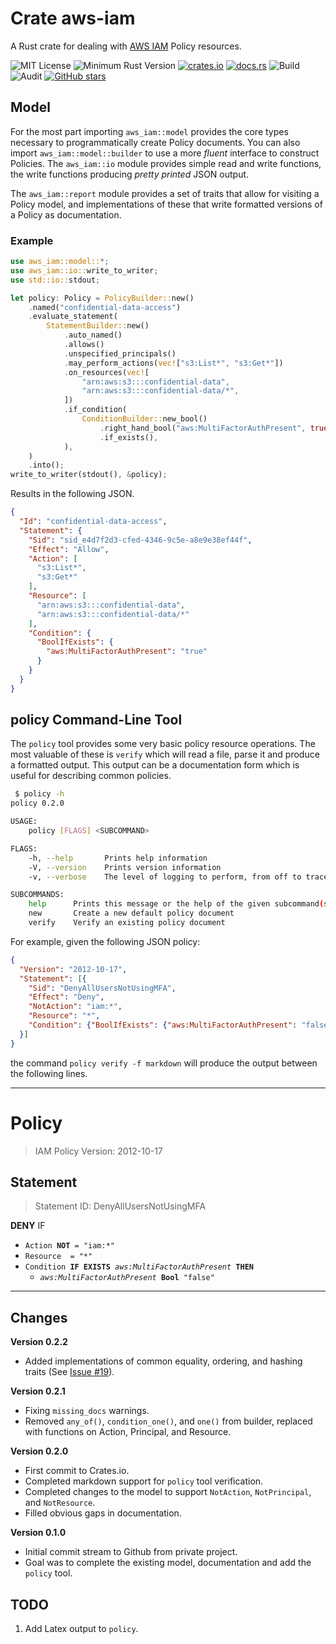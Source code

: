 # Crate aws-iam

A Rust crate for dealing with [AWS IAM](https://docs.aws.amazon.com/IAM/latest/UserGuide/introduction.html) 
Policy resources.

![MIT License](https://img.shields.io/badge/license-mit-118811.svg)
![Minimum Rust Version](https://img.shields.io/badge/Min%20Rust-1.40-green.svg)
[![crates.io](https://img.shields.io/crates/v/aws-iam.svg)](https://crates.io/crates/aws-iam)
[![docs.rs](https://docs.rs/aws-iam/badge.svg)](https://docs.rs/aws-iam)
![Build](https://github.com/johnstonskj/rust-aws-iam/workflows/Rust/badge.svg)
![Audit](https://github.com/johnstonskj/rust-aws-iam/workflows/Security%20audit/badge.svg)
[![GitHub stars](https://img.shields.io/github/stars/johnstonskj/rust-aws-iam.svg)](https://github.com/johnstonskj/rust-aws-iam/stargazers)

## Model

For the most part importing `aws_iam::model` provides the core types necessary to programmatically create
Policy documents. You can also import `aws_iam::model::builder` to use a more _fluent_ interface to construct
Policies. The `aws_iam::io` module provides simple read and write functions, the write functions producing
_pretty printed_ JSON output.

The `aws_iam::report` module provides a set of traits that allow for visiting a Policy model, and implementations
of these that write formatted versions of a Policy as documentation.

### Example

```rust
use aws_iam::model::*;
use aws_iam::io::write_to_writer;
use std::io::stdout;

let policy: Policy = PolicyBuilder::new()
    .named("confidential-data-access")
    .evaluate_statement(
        StatementBuilder::new()
            .auto_named()
            .allows()
            .unspecified_principals()
            .may_perform_actions(vec!["s3:List*", "s3:Get*"])
            .on_resources(vec![
                "arn:aws:s3:::confidential-data",
                "arn:aws:s3:::confidential-data/*",
            ])
            .if_condition(
                ConditionBuilder::new_bool()
                    .right_hand_bool("aws:MultiFactorAuthPresent", true)
                    .if_exists(),
            ),
    )
    .into();
write_to_writer(stdout(), &policy);
```

Results in the following JSON.

```json
{
  "Id": "confidential-data-access",
  "Statement": {
    "Sid": "sid_e4d7f2d3-cfed-4346-9c5e-a8e9e38ef44f",
    "Effect": "Allow",
    "Action": [
      "s3:List*",
      "s3:Get*"
    ],
    "Resource": [
      "arn:aws:s3:::confidential-data",
      "arn:aws:s3:::confidential-data/*"
    ],
    "Condition": {
      "BoolIfExists": {
        "aws:MultiFactorAuthPresent": "true"
      }
    }
  }
}
```

## policy Command-Line Tool

The `policy` tool provides some very basic policy resource operations. The most valuable of these is `verify` which
will read a file, parse it and produce a formatted output. This output can be a documentation form which is useful 
for describing common policies. 

```bash
 $ policy -h
policy 0.2.0

USAGE:
    policy [FLAGS] <SUBCOMMAND>

FLAGS:
    -h, --help       Prints help information
    -V, --version    Prints version information
    -v, --verbose    The level of logging to perform, from off to trace

SUBCOMMANDS:
    help      Prints this message or the help of the given subcommand(s)
    new       Create a new default policy document
    verify    Verify an existing policy document
```

For example, given the following JSON policy:

```json
{
  "Version": "2012-10-17",
  "Statement": [{
    "Sid": "DenyAllUsersNotUsingMFA",
    "Effect": "Deny",
    "NotAction": "iam:*",
    "Resource": "*",
    "Condition": {"BoolIfExists": {"aws:MultiFactorAuthPresent": "false"}}
  }]
}
```

the command `policy verify -f markdown` will produce the output between the following lines.

-----
# Policy

> IAM Policy Version: 2012-10-17

## Statement

> Statement ID: DenyAllUsersNotUsingMFA

**DENY** IF

* `Action `**`NOT`**` = "iam:*"`
* `Resource  = "*"`
* `Condition `**`IF EXISTS`**` `*`aws:MultiFactorAuthPresent`*` `**`THEN`**
   * *`aws:MultiFactorAuthPresent`*` `**`Bool`**` "false"`
-----

## Changes

**Version 0.2.2**

* Added implementations of common equality, ordering, and hashing traits (See
  [Issue #19](https://github.com/johnstonskj/rust-aws-iam/issues/19)).

**Version 0.2.1**

* Fixing `missing_docs` warnings.
* Removed `any_of()`, `condition_one()`, and `one()` from builder, replaced with functions on Action, Principal, and Resource.

**Version 0.2.0**

* First commit to Crates.io.
* Completed markdown support for `policy` tool verification.
* Completed changes to the model to support `NotAction`, `NotPrincipal`, and `NotResource`.
* Filled obvious gaps in documentation.

**Version 0.1.0**

* Initial commit stream to Github from private project.
* Goal was to complete the existing model, documentation and add the `policy` tool.

## TODO

1. Add Latex output to `policy`.
